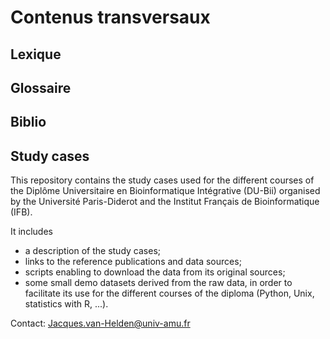 # Contenus transversaux

## Lexique

## Glossaire

## Biblio

## Study cases


This repository contains the study cases used for the different courses of the Diplôme Universitaire en Bioinformatique Intégrative (DU-Bii) organised by the Université Paris-Diderot and the Institut Français de Bioinformatique (IFB). 

It includes 

- a description of the study cases;
- links to the reference publications and data sources;
- scripts enabling to download the data from its original sources;
- some small demo datasets derived from the raw data, in order to facilitate its use for the different courses of the diploma (Python, Unix, statistics with R, ...).

Contact: Jacques.van-Helden@univ-amu.fr
